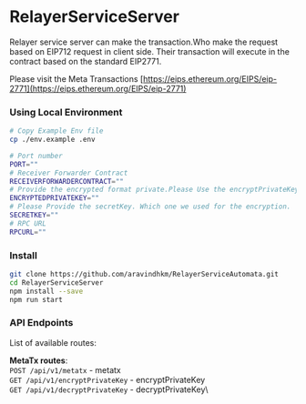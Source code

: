 # RelayerServiceServer
Relayer service server can make the transaction.Who make the request based on EIP712 request in client side. Their transaction will execute in the contract based on the standard EIP2771.

Please visit the Meta Transactions [https://eips.ethereum.org/EIPS/eip-2771](https://eips.ethereum.org/EIPS/eip-2771)

### Using Local Environment

```bash
# Copy Example Env file
cp ./env.example .env

# Port number
PORT=""
# Receiver Forwarder Contract
RECEIVERFORWARDERCONTRACT=""
# Provide the encrypted format private.Please Use the encryptPrivateKey routes for encryption.
ENCRYPTEDPRIVATEKEY=""
# Please Provide the secretKey. Which one we used for the encryption.
SECRETKEY=""
# RPC URL
RPCURL=""

```


### Install

```sh
git clone https://github.com/aravindhkm/RelayerServiceAutomata.git
cd RelayerServiceServer
npm install --save
npm run start
```

### API Endpoints

List of available routes:

**MetaTx routes**:\
`POST /api/v1/metatx` - metatx\
`GET /api/v1/encryptPrivateKey` - encryptPrivateKey\
`GET /api/v1/decryptPrivateKey` - decryptPrivateKey\